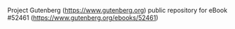 Project Gutenberg (https://www.gutenberg.org) public repository for
eBook #52461 (https://www.gutenberg.org/ebooks/52461)
